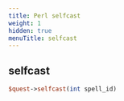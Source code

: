 ```yaml
---
title: Perl selfcast
weight: 1
hidden: true
menuTitle: selfcast
---
```

## selfcast
```perl
$quest->selfcast(int spell_id)
```